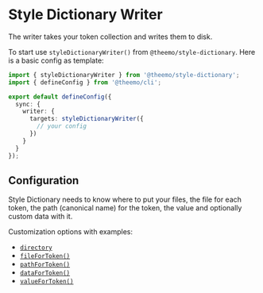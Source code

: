 # Style Dictionary Writer

The writer takes your token collection and writes them to disk.

To start use `styleDictionaryWriter()` from `@theemo/style-dictionary`. Here is
a basic config as template:

```ts [theemo.config.js]
import { styleDictionaryWriter } from '@theemo/style-dictionary';
import { defineConfig } from '@theemo/cli';

export default defineConfig({
  sync: {
    writer: {
      targets: styleDictionaryWriter({
        // your config
      })
    }
  }
});
```

## Configuration

Style Dictionary needs to know where to put your files, the file for each token,
the path (canonical name) for the token, the value and optionally custom data
with it.

Customization options with examples:

- [`directory`](../../config/sync/style-dictionary-writer.md#directory)
- [`fileForToken()`](../../config/sync/style-dictionary-writer.md#filefortoken)
- [`pathForToken()`](../../config/sync/style-dictionary-writer.md#pathfortoken)
- [`dataForToken()`](../../config/sync/style-dictionary-writer.md#datafortoken)
- [`valueForToken()`](../../config/sync/style-dictionary-writer.md#valuefortoken)
